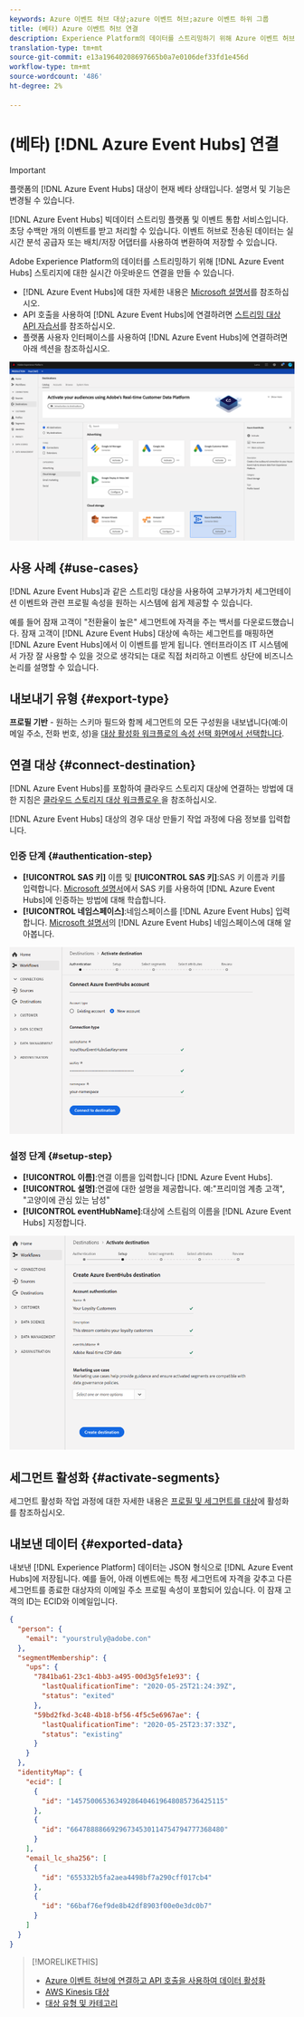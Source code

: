 ```yaml
---
keywords: Azure 이벤트 허브 대상;azure 이벤트 허브;azure 이벤트 하위 그룹
title: (베타) Azure 이벤트 허브 연결
description: Experience Platform의 데이터를 스트리밍하기 위해 Azure 이벤트 허브 저장소에 대한 실시간 아웃바운드 연결을 만듭니다.
translation-type: tm+mt
source-git-commit: e13a19640208697665b0a7e0106def33fd1e456d
workflow-type: tm+mt
source-wordcount: '486'
ht-degree: 2%

---
```



# (베타) [!DNL Azure Event Hubs] 연결

>[!IMPORTANT]
>
>플랫폼의 [!DNL Azure Event Hubs] 대상이 현재 베타 상태입니다. 설명서 및 기능은 변경될 수 있습니다.

[!DNL Azure Event Hubs] 빅데이터 스트리밍 플랫폼 및 이벤트 통합 서비스입니다. 초당 수백만 개의 이벤트를 받고 처리할 수 있습니다. 이벤트 허브로 전송된 데이터는 실시간 분석 공급자 또는 배치/저장 어댑터를 사용하여 변환하여 저장할 수 있습니다.

Adobe Experience Platform의 데이터를 스트리밍하기 위해 [!DNL Azure Event Hubs] 스토리지에 대한 실시간 아웃바운드 연결을 만들 수 있습니다.

* [!DNL Azure Event Hubs]에 대한 자세한 내용은 [Microsoft 설명서](https://docs.microsoft.com/en-us/azure/event-hubs/event-hubs-about)를 참조하십시오.
* API 호출을 사용하여 [!DNL Azure Event Hubs]에 연결하려면 [스트리밍 대상 API 자습서](../../api/streaming-destinations.md)를 참조하십시오.
* 플랫폼 사용자 인터페이스를 사용하여 [!DNL Azure Event Hubs]에 연결하려면 아래 섹션을 참조하십시오.

![UI의 AWS Kinesis](../../assets/catalog/cloud-storage/event-hubs/catalog.png)

## 사용 사례 {#use-cases}

[!DNL Azure Event Hubs]과 같은 스트리밍 대상을 사용하여 고부가가치 세그먼테이션 이벤트와 관련 프로필 속성을 원하는 시스템에 쉽게 제공할 수 있습니다.

예를 들어 잠재 고객이 &quot;전환율이 높은&quot; 세그먼트에 자격을 주는 백서를 다운로드했습니다. 잠재 고객이 [!DNL Azure Event Hubs] 대상에 속하는 세그먼트를 매핑하면 [!DNL Azure Event Hubs]에서 이 이벤트를 받게 됩니다. 엔터프라이즈 IT 시스템에서 가장 잘 사용할 수 있을 것으로 생각되는 대로 직접 처리하고 이벤트 상단에 비즈니스 논리를 설명할 수 있습니다.

## 내보내기 유형 {#export-type}

**프로필 기반**  - 원하는 스키마 필드와 함께 세그먼트의 모든 구성원을 내보냅니다(예:이메일 주소, 전화 번호, 성)을  [대상 활성화 워크플로의 속성 선택 화면에서 선택합니다](../../ui/activate-destinations.md#select-attributes).

## 연결 대상 {#connect-destination}

[!DNL Azure Event Hubs]를 포함하여 클라우드 스토리지 대상에 연결하는 방법에 대한 지침은 [클라우드 스토리지 대상 워크플로우 ](./workflow.md)을 참조하십시오.

[!DNL Azure Event Hubs] 대상의 경우 대상 만들기 작업 과정에 다음 정보를 입력합니다.

### 인증 단계 {#authentication-step}

* **[!UICONTROL SAS 키]** 이름 및  **[!UICONTROL SAS 키]**:SAS 키 이름과 키를 입력합니다. [Microsoft 설명서](https://docs.microsoft.com/en-us/azure/event-hubs/authenticate-shared-access-signature)에서 SAS 키를 사용하여 [!DNL Azure Event Hubs]에 인증하는 방법에 대해 학습합니다.
* **[!UICONTROL 네임스페이스]**:네임스페이스를  [!DNL Azure Event Hubs] 입력합니다. [Microsoft 설명서](https://docs.microsoft.com/en-us/azure/event-hubs/event-hubs-create#create-an-event-hubs-namespace)의 [!DNL Azure Event Hubs] 네임스페이스에 대해 알아봅니다.

![인증 단계에서 입력 필요](../../assets/catalog/cloud-storage/event-hubs/authentication.png)

### 설정 단계 {#setup-step}

* **[!UICONTROL 이름]**:연결 이름을 입력합니다 [!DNL Azure Event Hubs].
* **[!UICONTROL 설명]**:연결에 대한 설명을 제공합니다.  예:&quot;프리미엄 계층 고객&quot;, &quot;고양이에 관심 있는 남성&quot;
* **[!UICONTROL eventHubName]**:대상에 스트림의 이름을  [!DNL Azure Event Hubs] 지정합니다.

![설정 단계에 필요한 데이터](../../assets/catalog/cloud-storage/event-hubs/setup.png)

## 세그먼트 활성화 {#activate-segments}

세그먼트 활성화 작업 과정에 대한 자세한 내용은 [프로필 및 세그먼트를 대상](../../ui/activate-destinations.md)에 활성화를 참조하십시오.

## 내보낸 데이터 {#exported-data}

내보낸 [!DNL Experience Platform] 데이터는 JSON 형식으로 [!DNL Azure Event Hubs]에 저장됩니다. 예를 들어, 아래 이벤트에는 특정 세그먼트에 자격을 갖추고 다른 세그먼트를 종료한 대상자의 이메일 주소 프로필 속성이 포함되어 있습니다. 이 잠재 고객의 ID는 ECID와 이메일입니다.

```json
{
  "person": {
    "email": "yourstruly@adobe.con"
  },
  "segmentMembership": {
    "ups": {
      "7841ba61-23c1-4bb3-a495-00d3g5fe1e93": {
        "lastQualificationTime": "2020-05-25T21:24:39Z",
        "status": "exited"
      },
      "59bd2fkd-3c48-4b18-bf56-4f5c5e6967ae": {
        "lastQualificationTime": "2020-05-25T23:37:33Z",
        "status": "existing"
      }
    }
  },
  "identityMap": {
    "ecid": [
      {
        "id": "14575006536349286404619648085736425115"
      },
      {
        "id": "66478888669296734530114754794777368480"
      }
    ],
    "email_lc_sha256": [
      {
        "id": "655332b5fa2aea4498bf7a290cff017cb4"
      },
      {
        "id": "66baf76ef9de8b42df8903f00e0e3dc0b7"
      }
    ]
  }
}
```


>[!MORELIKETHIS]
>
>* [Azure 이벤트 허브에 연결하고 API 호출을 사용하여 데이터 활성화](../../api/streaming-destinations.md)
>* [AWS Kinesis 대상](./amazon-kinesis.md)
>* [대상 유형 및 카테고리](../../destination-types.md)